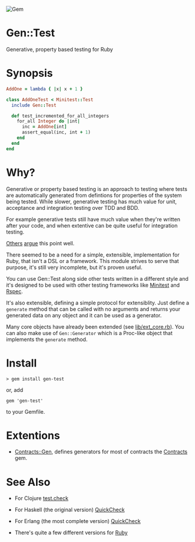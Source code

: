 ![Gem](https://img.shields.io/gem/v/gen-test)

Gen::Test
=========

Generative, property based testing for Ruby

Synopsis
========
    
```ruby
AddOne = lambda { |x| x + 1 }

class AddOneTest < Minitest::Test
  include Gen::Test

  def test_incremented_for_all_integers
    for_all Integer do |int|
      inc = AddOne[int]
      assert_equal(inc, int + 1)
    end
  end
end
```

Why?
====

Generative or property based testing is an approach to testing where tests are automatically generated from
defintions for properties of the system being tested. While slower, generative testing has much value for
unit, acceptance and integration testing over TDD and BDD.

For example generative tests still have much value when they're written after your code, and when extentive
can be quite useful for integration testing.

[Others](https://www.youtube.com/watch?v=r5i_OiZw6Sw) [argue](http://www.quviq.com/products/quickcheck-for-c/)
this point well.

There seemed to be a need for a simple, extensible, implementation for Ruby, that isn't a DSL or a framework.
This module strives to serve that purpose, it's still very incomplete, but it's proven useful.

You can use Gen::Test along side other tests written in a different style and it's designed to be used with
other testing frameworks like [Minitest](https://github.com/seattlerb/minitest) and [Rspec](https://rspec.info/).

It's also extensible, defining a simple protocol for extensiblity. Just define a `generate` method that can
be called with no arguments and returns your generated data on any object and it can be used as a generator.

Many core objects have already been extended (see [lib/ext_core.rb](lib/ext_core.rb)). You can also make use
of `Gen::Generator` which is a Proc-like object that implements the `generate` method.

Install
=======

    > gem install gen-test

or, add

    gem 'gen-test'

to your Gemfile.

Extentions
==========

- [Contracts::Gen](https://github.com/delonnewman/contracts-gen), defines generators for most of
  contracts the [Contracts](https://github.com/egonSchiele/contracts.ruby) gem.

See Also
========

- For Clojure [test.check](https://github.com/clojure/test.check)
- For Haskell (the original version) [QuickCheck](https://hackage.haskell.org/package/QuickCheck)
- For Erlang (the most complete version) [QuickCheck](http://www.quviq.com/products/erlang-quickcheck/)

- There's quite a few different versions for [Ruby](https://rubygems.org/search?utf8=%E2%9C%93&query=quickcheck)
